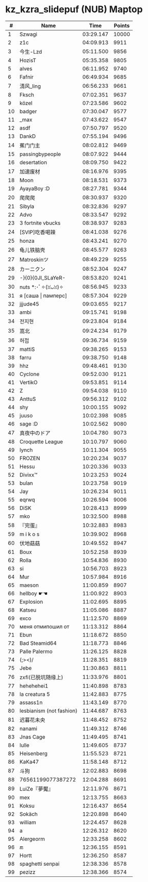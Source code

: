 # kz_kzra_slidepuf (NUB) Maptop

|  # | Name | Time | Points |
|-------------- | -------------- | -------------- | -------------- | 
| 1 | Szwagi | 03:29.147 | 10000 | 
| 2 | z1c | 04:09.913 | 9911 | 
| 3 | 今生-Lzd | 05:11.500 | 9856 | 
| 4 | HozisT | 05:35.358 | 9805 | 
| 5 | alves | 06:11.952 | 9740 | 
| 6 | Fafnir | 06:49.934 | 9685 | 
| 7 | 清风_ling | 06:56.233 | 9661 | 
| 8 | Fksch | 07:02.351 | 9637 | 
| 9 | közel | 07:23.586 | 9602 | 
| 10 | badger | 07:30.047 | 9577 | 
| 11 | _max | 07:43.622 | 9547 | 
| 12 | asdf | 07:50.797 | 9520 | 
| 13 | DankD | 07:55.194 | 9496 | 
| 14 | 蕉门门主 | 08:02.812 | 9469 | 
| 15 | passingbypeople | 08:07.922 | 9444 | 
| 16 | desertation | 08:09.750 | 9422 | 
| 17 | 加速废材 | 08:16.976 | 9395 | 
| 18 | Moon | 08:18.531 | 9373 | 
| 19 | AyayaBoy :D | 08:27.781 | 9344 | 
| 20 | 爬爬爬 | 08:30.937 | 9320 | 
| 21 | Sibyla | 08:32.836 | 9297 | 
| 22 | Advo | 08:33.547 | 9292 | 
| 23 | 3 fortnite vbucks | 08:38.937 | 9283 | 
| 24 | [SVIP]吃香喝辣 | 08:41.038 | 9276 | 
| 25 | honza | 08:43.241 | 9270 | 
| 26 | 龟儿铁脑壳 | 08:45.577 | 9263 | 
| 27 | Matroskinツ | 08:49.229 | 9255 | 
| 28 | カーニクン | 08:52.304 | 9247 | 
| 29 | -}{0}{0JI_SLaYeR- | 08:53.820 | 9241 | 
| 30 | nuts *:･ﾟ✧(ꈍᴗꈍ)✧ | 08:56.945 | 9233 | 
| 31 | я [саша \| памперс] | 08:57.304 | 9229 | 
| 32 | jjjude45 | 09:03.655 | 9217 | 
| 33 | ambi | 09:15.741 | 9198 | 
| 34 | 전지현 | 09:23.804 | 9184 | 
| 35 | 嵩北 | 09:24.234 | 9179 | 
| 36 | 허접 | 09:36.734 | 9159 | 
| 37 | mattiS | 09:38.265 | 9153 | 
| 38 | farru | 09:38.750 | 9148 | 
| 39 | hhz | 09:48.461 | 9130 | 
| 40 | Cyclone | 09:52.030 | 9121 | 
| 41 | VertikO | 09:53.851 | 9114 | 
| 42 | Z | 09:54.038 | 9110 | 
| 43 | AnttuS | 09:56.312 | 9102 | 
| 44 | shy | 10:00.155 | 9092 | 
| 45 | juuso | 10:02.398 | 9085 | 
| 46 | sage :D | 10:02.562 | 9080 | 
| 47 | 真夜中のドア | 10:04.780 | 9073 | 
| 48 | Croquette League | 10:10.797 | 9060 | 
| 49 | lynch | 10:11.304 | 9055 | 
| 50 | FROZEN | 10:20.234 | 9037 | 
| 51 | Hessu | 10:20.336 | 9033 | 
| 52 | Divixx™ | 10:23.253 | 9024 | 
| 53 | bulan | 10:23.758 | 9019 | 
| 54 | Jay | 10:26.234 | 9011 | 
| 55 | eqrwq | 10:26.594 | 9006 | 
| 56 | DiSK | 10:28.413 | 8999 | 
| 57 | mko | 10:32.500 | 8988 | 
| 58 | 『完蛋』 | 10:32.883 | 8983 | 
| 59 | m i k o s | 10:39.902 | 8968 | 
| 60 | 伏地菇菇 | 10:49.552 | 8947 | 
| 61 | Boux | 10:52.258 | 8939 | 
| 62 | Rolla | 10:54.836 | 8930 | 
| 63 | si | 10:56.703 | 8923 | 
| 64 | Mur | 10:57.984 | 8916 | 
| 65 | maeson | 11:00.859 | 8907 | 
| 66 | hellboy ☛☚ | 11:00.922 | 8903 | 
| 67 | Explosion | 11:02.695 | 8895 | 
| 68 | Katseu | 11:05.086 | 8887 | 
| 69 | exco | 11:12.570 | 8869 | 
| 70 | меня отмипошил от | 11:13.312 | 8864 | 
| 71 | Ebun | 11:18.672 | 8850 | 
| 72 | Bad Steamid64 | 11:18.773 | 8846 | 
| 73 | Palle Palermo | 11:26.125 | 8828 | 
| 74 | (;><)/ | 11:28.351 | 8819 | 
| 75 | Jebe | 11:30.863 | 8811 | 
| 76 | zxfi(已脱坑随缘上) | 11:33.976 | 8801 | 
| 77 | hehehehei1 | 11:40.898 | 8783 | 
| 78 | la creatura 5 | 11:42.883 | 8775 | 
| 79 | assass1n | 11:43.149 | 8770 | 
| 80 | lesbianism (not fashion) | 11:44.687 | 8763 | 
| 81 | 迟暮花未央 | 11:48.452 | 8752 | 
| 82 | nanami | 11:49.312 | 8746 | 
| 83 | Jnas Cage | 11:49.495 | 8741 | 
| 84 | lulle | 11:49.605 | 8737 | 
| 85 | Heisenberg | 11:55.523 | 8721 | 
| 86 | KaKa47 | 11:58.148 | 8712 | 
| 87 | 斗狗 | 12:02.883 | 8698 | 
| 88 | 76561199077387272 | 12:04.288 | 8691 | 
| 89 | LuiZe『夢魘』 | 12:11.976 | 8671 | 
| 90 | mex | 12:13.755 | 8663 | 
| 91 | Koksu | 12:16.437 | 8654 | 
| 92 | Sokäch | 12:20.898 | 8640 | 
| 93 | william | 12:24.457 | 8628 | 
| 94 | a | 12:26.312 | 8620 | 
| 95 | Alergeorm | 12:33.258 | 8602 | 
| 96 | 🔚 | 12:36.155 | 8591 | 
| 97 | Hortt | 12:36.250 | 8587 | 
| 98 | spaghetti senpai | 12:38.336 | 8578 | 
| 99 | pezizz | 12:38.366 | 8574 | 

